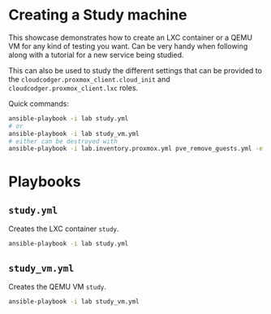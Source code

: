 # Creating a Study machine

This showcase demonstrates how to create an LXC container or a QEMU VM for any kind of testing you want. Can be very handy when following along with a tutorial for a new service being studied.

This can also be used to study the different settings that can be provided to the `cloudcodger.proxmox_client.cloud_init` and `cloudcodger.proxmox_client.lxc` roles.

Quick commands:

```bash
ansible-playbook -i lab study.yml
# or
ansible-playbook -i lab study_vm.yml
# either can be destroyed with
ansible-playbook -i lab.inventory.proxmox.yml pve_remove_guests.yml -e host_list=study
```

# Playbooks

## `study.yml`

Creates the LXC container `study`.

```bash
ansible-playbook -i lab study.yml
```

## `study_vm.yml`

Creates the QEMU VM `study`.

```bash
ansible-playbook -i lab study_vm.yml
```
